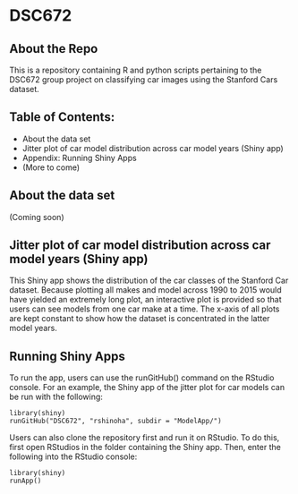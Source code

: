 # DSC672
## About the Repo
This is a repository containing R and python scripts pertaining to the DSC672 group project on classifying car images using the Stanford Cars dataset.
## Table of Contents:
* About the data set
* Jitter plot of car model distribution across car model years (Shiny app)
* Appendix: Running Shiny Apps
* (More to come)
## About the data set
(Coming soon)
## Jitter plot of car model distribution across car model years (Shiny app)
This Shiny app shows the distribution of the car classes of the Stanford Car dataset. Because plotting all makes and model across 1990 to 2015 would have yielded an extremely long plot, an interactive plot is provided so that users can see models from one car make at a time. The x-axis of all plots are kept constant to show how the dataset is concentrated in the latter model years.
## Running Shiny Apps
To run the app, users can use the runGitHub() command on the RStudio console. For an example, the Shiny app of the jitter plot for car models can be run with the following:

    library(shiny)
    runGitHub("DSC672", "rshinoha", subdir = "ModelApp/")
Users can also clone the repository first and run it on RStudio. To do this, first open RStudios in the folder containing the Shiny app. Then, enter the following into the RStudio console:

    library(shiny)
    runApp()
